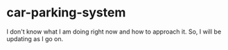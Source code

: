 # car-parking-system
I don't know what I am doing right now and how to approach it. So, I will be updating as I go on.
